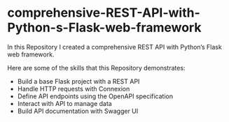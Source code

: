 # comprehensive-REST-API-with-Python-s-Flask-web-framework

In this Repository I created a comprehensive REST API with Python’s Flask web framework.

Here are some of the skills that this Repository demonstrates:

- Build a base Flask project with a REST API
- Handle HTTP requests with Connexion
- Define API endpoints using the OpenAPI specification
- Interact with  API to manage data
- Build API documentation with Swagger UI
